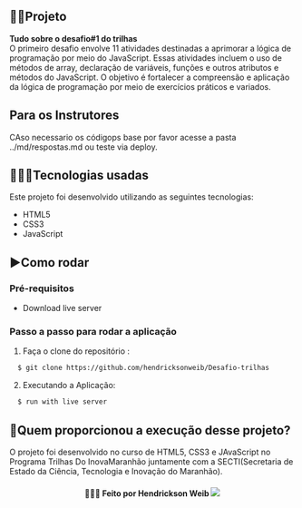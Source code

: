 ## 👨‍🏫Projeto
**Tudo sobre o desafio#1 do trilhas** 
<br />
O primeiro desafio envolve 11 atividades destinadas a aprimorar a lógica de programação por meio do JavaScript. Essas atividades incluem o uso de métodos de array, declaração de variáveis, funções e outros atributos e métodos do JavaScript. O objetivo é fortalecer a compreensão e aplicação da lógica de programação por meio de exercícios práticos e variados.
<br />

## Para os Instrutores 
CAso necessario os códigops base por favor acesse a pasta ../md/respostas.md ou teste via deploy.

## 👨🏻‍💻Tecnologias usadas
Este projeto foi desenvolvido utilizando as seguintes tecnologias:
  * HTML5
  * CSS3
  * JavaScript


## ▶️Como rodar
  ### **Pré-requisitos**
  - Download live server
  
 ### **Passo a passo para rodar a aplicação**  
1. Faça o clone do repositório :

```sh
  $ git clone https://github.com/hendricksonweib/Desafio-trilhas
```

2. Executando a Aplicação:

```sh
  $ run with live server
```


## 🚀Quem proporcionou a execução desse projeto?
O projeto foi desenvolvido no curso de HTML5, CSS3 e JAvaScript no Programa Trilhas Do InovaMaranhão juntamente com a SECTI(Secretaria de Estado da Ciência, Tecnologia e Inovação do Maranhão).

<h4 align="center">
    👨🏻‍🚀 Feito por Hendrickson Weib  <a href="https://www.linkedin.com/in/hendrickson-weib-5046a027b/" target="_blank"><img src="https://img.shields.io/badge/-LinkedIn-%230077B5?style=for-the-badge&logo=linkedin&logoColor=white" target="_blank"></a>

</h4>
